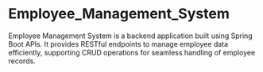 # Employee_Management_System
Employee Management System is a backend application built using Spring Boot APIs. It provides RESTful endpoints to manage employee data efficiently, supporting CRUD operations for seamless handling of employee records.
